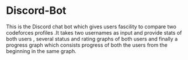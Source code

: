 # Discord-Bot
This is the Discord chat bot which gives users fascility  to compare two codeforces profiles .It takes two usernames as input and provide stats of both users , several status and rating graphs of both users and finally a progress graph which consists progress of both the users from the beginning in the same graph.
